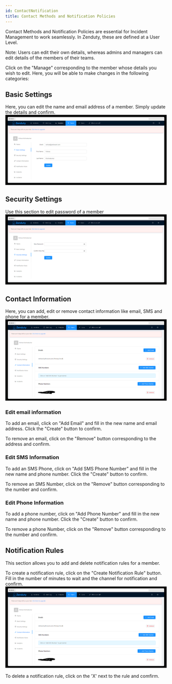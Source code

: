 ```yaml
---
id: ContactNotification
title: Contact Methods and Notification Policies
---
```

Contact Methods and Notification Policies are essential for Incident Management to work seamlessly. In Zenduty, these are defined at a User Level. 

Note: Users can edit their own details, whereas admins and managers can edit details of the members of their teams. 

Click on the "Manage" corresponding to the member whose details you wish to edit. Here, you will be able to make changes in the following categories:

## Basic Settings

Here, you can edit the name and email address of a member. Simply update the details and confirm.
![](/img/members_3.png)

## Security Settings

Use this section to edit password of a member
![](/img/members_4.png)

## Contact Information

Here, you can add, edit or remove contact information like email, SMS and phone for a member. 
![](/img/members_5.png)

### Edit email information

To add an email, click on "Add Email" and fill in the new name and email address. Click the "Create" button to confirm.

To remove an email, click on the "Remove" button corresponding to the address and confirm. 

### Edit SMS Information
To add an SMS Phone, click on "Add SMS Phone Number" and fill in the new name and phone number. Click the "Create" button to confirm.

To remove an SMS Number, click on the "Remove" button corresponding to the number and confirm. 

### Edit Phone Information
To add a phone number, click on "Add Phone Number" and fill in the new name and phone number. Click the "Create" button to confirm.

To remove a phone Number, click on the "Remove" button corresponding to the number and confirm. 

## Notification Rules
This section allows you to add and delete notification rules for a member.

To create a notification rule, click on the "Create Notification Rule" button. 
Fill in the number of minutes to wait and the channel for notification and confirm.
![](/img/members_5.png)

To delete a notification rule, click on the 'X' next to the rule and comfirm.